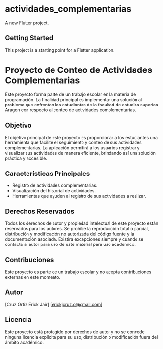 # actividades_complementarias

A new Flutter project.

## Getting Started

This project is a starting point for a Flutter application.

# Proyecto de Conteo de Actividades Complementarias

Este proyecto forma parte de un trabajo escolar en la materia de programación. La finalidad principal es implementar una solución al problema que enfrentan los estudiantes de la facultad de estudios superios Aragon con respecto al conteo de actividades complementarias.

## Objetivo

El objetivo principal de este proyecto es proporcionar a los estudiantes una herramienta que facilite el seguimiento y conteo de sus actividades complementarias. La aplicación permitirá a los usuarios registrar y visualizar sus actividades de manera eficiente, brindando así una solución práctica y accesible.

## Características Principales

- Registro de actividades complementarias.
- Visualización del historial de actividades.
- Herramientas que ayuden al registro de sus actividades a realizar.

## Derechos Reservados

Todos los derechos de autor y propiedad intelectual de este proyecto están reservados para los autores. Se prohíbe la reproducción total o parcial, distribución y modificación no autorizada del código fuente y la documentación asociada. Existira excepciones siempre y cuando se contacte al autor para uso de este material para uso academico.

## Contribuciones

Este proyecto es parte de un trabajo escolar y no acepta contribuciones externas en este momento.

## Autor

[Cruz Ortiz Erick Jair]
[erickjcruz.o@gmail.com]

## Licencia

Este proyecto está protegido por derechos de autor y no se concede ninguna licencia explícita para su uso, distribución o modificación fuera del ámbito académico.

